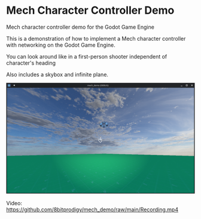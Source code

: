 # Mech Character Controller Demo
Mech character controller demo for the Godot Game Engine

This is a demonstration of how to implement a Mech character controller with networking on the Godot Game Engine.

You can look around like in a first-person shooter independent of character's heading


Also includes a skybox and infinite plane.

![](Screenshot.png)

Video: 
https://github.com/8bitprodigy/mech_demo/raw/main/Recording.mp4

